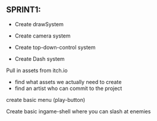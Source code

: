 

## SPRINT1:


- Create drawSystem

- Create camera system

- Create top-down-control system

- Create Dash system


Pull in assets from itch.io
- find what assets we actually need to create
- find an artist who can commit to the project



create basic menu (play-button)

Create basic ingame-shell where you can slash at enemies


